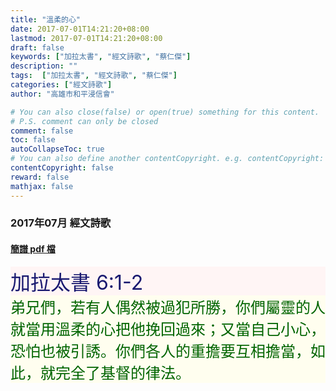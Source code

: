 ```yaml
---
title: "溫柔的心"
date: 2017-07-01T14:21:20+08:00
lastmod: 2017-07-01T14:21:20+08:00
draft: false
keywords: ["加拉太書", "經文詩歌", "蔡仁傑"]
description: ""
tags:  ["加拉太書", "經文詩歌", "蔡仁傑"]
categories: ["經文詩歌"]
author: "高雄市和平浸信會"

# You can also close(false) or open(true) something for this content.
# P.S. comment can only be closed
comment: false
toc: false
autoCollapseToc: true
# You can also define another contentCopyright. e.g. contentCopyright: "This is another copyright."
contentCopyright: false
reward: false
mathjax: false
---
```


### 2017年07月 經文詩歌

#### [簡譜 pdf 檔](/pdf-h/h201707.pdf "溫柔的心")

<div style="background-color:#FFF5F5"><font size="6", color="#191970">
加拉太書 6:1-2
</font>
</div>

<div style="background-color:#FFFEEF"><font size="5", color="#006400">
弟兄們，若有人偶然被過犯所勝，你們屬靈的人就當用溫柔的心把他挽回過來；又當自己小心，恐怕也被引誘。你們各人的重擔要互相擔當，如此，就完全了基督的律法。
</font>
</div>